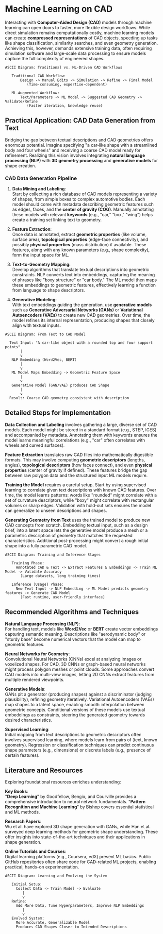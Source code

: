 # Machine Learning on CAD

Interacting with **Computer-Aided Design (CAD)** models through machine learning can open doors to faster, more flexible design workflows. While direct simulation remains computationally costly, machine learning models can create **compressed representations** of CAD objects, speeding up tasks like shape classification, similarity searches, and even geometry generation. Achieving this, however, demands extensive training data, often requiring simulation software and large-scale data processing to ensure models capture the full complexity of engineered shapes.

```
ASCII Diagram: Traditional vs. ML-Driven CAD Workflows

   Traditional CAD Workflow:
       Design -> Manual Edits -> Simulation -> Refine -> Final Model
          (Time-consuming, expertise-dependent)

   ML-Augmented Workflow:
       Text/Parameters -> ML Model -> Suggested CAD Geometry -> Validate/Refine
          (Faster iteration, knowledge reuse)
```

## Practical Application: CAD Data Generation from Text

Bridging the gap between textual descriptions and CAD geometries offers enormous potential. Imagine specifying "a car-like shape with a streamlined body and four wheels" and receiving a coarse CAD model ready for refinement. Realizing this vision involves integrating **natural language processing (NLP)** with **3D geometry processing** and **generative models** for shape creation.

### CAD Data Generation Pipeline

1. **Data Mining and Labeling**:  
   Start by collecting a rich database of CAD models representing a variety of shapes, from simple boxes to complex automotive bodies. Each model should come with metadata describing geometric features such as edges, faces, and the **center of gravity (COG)**. Manually annotating these models with relevant **keywords** (e.g., "car," "box," "wing") helps create a training set linking text to geometry.

2. **Feature Extraction**:  
   Once data is annotated, extract **geometric properties** (like volume, surface area), **topological properties** (edge-face connectivity), and possibly **physical properties** (mass distribution) if available. These features, along with any known parameters (e.g., shape complexity), form the input space for ML.

3. **Text-to-Geometry Mapping**:  
   Develop algorithms that translate textual descriptions into geometric constraints. NLP converts text into embeddings, capturing the meaning of phrases like "boxy structure" or "car body." The ML model then maps these embeddings to geometric features, effectively learning a function from language to shape descriptors.

4. **Generative Modeling**:  
   With text embeddings guiding the generation, use **generative models** such as **Generative Adversarial Networks (GANs)** or **Variational Autoencoders (VAEs)** to create new CAD geometries. Over time, the model refines its internal representation, producing shapes that closely align with textual inputs.

```
ASCII Diagram: From Text to CAD Model

  Text Input: "A car-like object with a rounded top and four support points"
       |
       v
   NLP Embedding (Word2Vec, BERT)
       |
       v
   ML Model Maps Embedding -> Geometric Feature Space
       |
       v
   Generative Model (GAN/VAE) produces CAD Shape
       |
       v
  Result: Coarse CAD geometry consistent with description
```

## Detailed Steps for Implementation

**Data Collection and Labeling** involves gathering a large, diverse set of CAD models. Each model might be stored in a standard format (e.g., STEP, IGES) and accompanied by metadata. Annotating them with keywords ensures the model learns meaningful correlations (e.g., "car" often correlates with wheels and curved surfaces).

**Feature Extraction** translates raw CAD files into mathematically digestible formats. This may involve computing **geometric descriptors** (lengths, angles), **topological descriptors** (how faces connect), and even **physical properties** (center of gravity if defined). These features bridge the gap between raw polygon data and the structured input ML models require.

**Training the Model** requires a careful setup. Start by using supervised learning to correlate given text descriptions with known CAD features. Over time, the model learns patterns: words like "rounded" might correlate with a set of curvature descriptors, while "boxy" might correlate with rectangular volumes or sharp edges. Validation with hold-out sets ensures the model can generalize to unseen descriptions and shapes.

**Generating Geometry from Text** uses the trained model to produce new CAD concepts from scratch. Embedding textual input, such as a design brief, into a latent space lets the generative model produce a mesh or a parametric description of geometry that matches the requested characteristics. Additional post-processing might convert a rough initial shape into a fully parametric CAD model.

```
ASCII Diagram: Training and Inference Stages

   Training Phase:
     Annotated CAD & Text -> Extract Features & Embeddings -> Train ML Model -> Validate Accuracy
       (Large datasets, long training times)

   Inference (Usage) Phase:
     New Text Input -> NLP Embedding -> ML Model predicts geometry features -> Generate CAD Model
       (Fast runtime, user-friendly interface)
```

## Recommended Algorithms and Techniques

**Natural Language Processing (NLP)**:  
For handling text, models like **Word2Vec** or **BERT** create vector embeddings capturing semantic meaning. Descriptions like "aerodynamic body" or "sturdy base" become numerical vectors that the model can map to geometric features.

**Neural Networks for Geometry**:  
Convolutional Neural Networks (CNNs) excel at analyzing images or voxelized shapes. For CAD, 3D CNNs or graph-based neural networks might process polygon meshes or point clouds. Some approaches convert CAD models into multi-view images, letting 2D CNNs extract features from multiple rendered viewpoints.

**Generative Models**:  
GANs pit a generator (producing shapes) against a discriminator (judging plausibility), refining geometry iteratively. Variational Autoencoders (VAEs) map shapes to a latent space, enabling smooth interpolation between geometric concepts. Conditional versions of these models use textual embeddings as constraints, steering the generated geometry towards desired characteristics.

**Supervised Learning**:  
Initial mapping from text descriptions to geometric descriptors often involves supervised learning, where models learn from pairs of (text, known geometry). Regression or classification techniques can predict continuous shape parameters (e.g., dimensions) or discrete labels (e.g., presence of certain features).

## Literature and Resources

Exploring foundational resources enriches understanding:

**Key Books**:  
"**Deep Learning**" by Goodfellow, Bengio, and Courville provides a comprehensive introduction to neural network fundamentals. "**Pattern Recognition and Machine Learning**" by Bishop covers essential statistical and ML methods.

**Research Papers**:  
Wu et al. have explored 3D shape generation with GANs, while Han et al. surveyed deep learning methods for geometric shape understanding. These offer insights into state-of-the-art techniques and their applications in shape generation.

**Online Tutorials and Courses**:  
Digital learning platforms (e.g., Coursera, edX) present ML basics. Public GitHub repositories often share code for CAD-related ML projects, enabling practical, hands-on experimentation.

```
ASCII Diagram: Learning and Evolving the System

   Initial Setup:
     Collect Data -> Train Model -> Evaluate
        |
        v
   Refine:
     Add More Data, Tune Hyperparameters, Improve NLP Embeddings
        |
        v
   Evolved System:
     More Accurate, Generalizable Model
     Produces CAD Shapes Closer to Intended Descriptions
```
